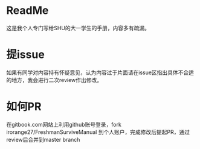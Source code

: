# ReadMe
这是我个人专门写给SHU的大一学生的手册，内容多有疏漏。

# 提issue
如果有同学对内容持有怀疑意见，认为内容过于片面请在issue区指出具体不合适的地方，我会进行二次review作出修改。
# 如何PR
在gitbook.com网站上利用github账号登录，fork irorange27/FreshmanSurviveManual 到个人账户，完成修改后提起PR，通过review后合并到master branch
